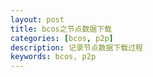 ```yaml
---
layout: post
title: bcos之节点数据下载
categories: [bcos, p2p]
description: 记录节点数据下载过程
keywords: bcos, p2p
---
```



